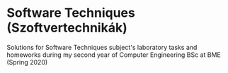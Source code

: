 # Software Techniques (Szoftvertechnikák)
Solutions for Software Techniques subject's laboratory tasks and homeworks during my second year of Computer Engineering BSc at BME (Spring 2020)
